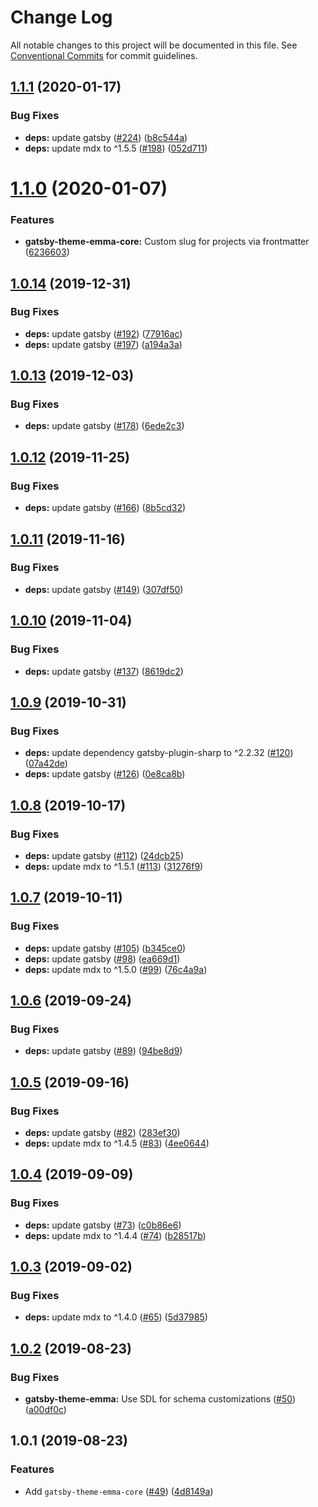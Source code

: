 # Change Log

All notable changes to this project will be documented in this file.
See [Conventional Commits](https://conventionalcommits.org) for commit guidelines.

## [1.1.1](https://github.com/LekoArts/gatsby-themes/compare/@lekoarts/gatsby-theme-emma-core@1.1.0...@lekoarts/gatsby-theme-emma-core@1.1.1) (2020-01-17)


### Bug Fixes

* **deps:** update gatsby ([#224](https://github.com/LekoArts/gatsby-themes/issues/224)) ([b8c544a](https://github.com/LekoArts/gatsby-themes/commit/b8c544a0172180b246cd17c3385dc8e55efef981))
* **deps:** update mdx to ^1.5.5 ([#198](https://github.com/LekoArts/gatsby-themes/issues/198)) ([052d711](https://github.com/LekoArts/gatsby-themes/commit/052d711c2a56ecaf7a0f10f308b525cd963a9bc2))





# [1.1.0](https://github.com/LekoArts/gatsby-themes/compare/@lekoarts/gatsby-theme-emma-core@1.0.14...@lekoarts/gatsby-theme-emma-core@1.1.0) (2020-01-07)


### Features

* **gatsby-theme-emma-core:** Custom slug for projects via frontmatter ([6236603](https://github.com/LekoArts/gatsby-themes/commit/62366035d3d3f83a2326c67a0fe28c514fb66f8e))





## [1.0.14](https://github.com/LekoArts/gatsby-themes/compare/@lekoarts/gatsby-theme-emma-core@1.0.13...@lekoarts/gatsby-theme-emma-core@1.0.14) (2019-12-31)


### Bug Fixes

* **deps:** update gatsby ([#192](https://github.com/LekoArts/gatsby-themes/issues/192)) ([77916ac](https://github.com/LekoArts/gatsby-themes/commit/77916acb51169bbc2e79af70d0b5ee93d1592a2f))
* **deps:** update gatsby ([#197](https://github.com/LekoArts/gatsby-themes/issues/197)) ([a194a3a](https://github.com/LekoArts/gatsby-themes/commit/a194a3a9e8e5ef034189a51e69624700408caebd))





## [1.0.13](https://github.com/LekoArts/gatsby-themes/compare/@lekoarts/gatsby-theme-emma-core@1.0.12...@lekoarts/gatsby-theme-emma-core@1.0.13) (2019-12-03)


### Bug Fixes

* **deps:** update gatsby ([#178](https://github.com/LekoArts/gatsby-themes/issues/178)) ([6ede2c3](https://github.com/LekoArts/gatsby-themes/commit/6ede2c3654f5baa6f1c53f5bb73d046fc257c0af))





## [1.0.12](https://github.com/LekoArts/gatsby-themes/compare/@lekoarts/gatsby-theme-emma-core@1.0.11...@lekoarts/gatsby-theme-emma-core@1.0.12) (2019-11-25)


### Bug Fixes

* **deps:** update gatsby ([#166](https://github.com/LekoArts/gatsby-themes/issues/166)) ([8b5cd32](https://github.com/LekoArts/gatsby-themes/commit/8b5cd32222495e1433b6c508697b1853ba99b939))





## [1.0.11](https://github.com/LekoArts/gatsby-themes/compare/@lekoarts/gatsby-theme-emma-core@1.0.10...@lekoarts/gatsby-theme-emma-core@1.0.11) (2019-11-16)


### Bug Fixes

* **deps:** update gatsby ([#149](https://github.com/LekoArts/gatsby-themes/issues/149)) ([307df50](https://github.com/LekoArts/gatsby-themes/commit/307df50))





## [1.0.10](https://github.com/LekoArts/gatsby-themes/compare/@lekoarts/gatsby-theme-emma-core@1.0.9...@lekoarts/gatsby-theme-emma-core@1.0.10) (2019-11-04)


### Bug Fixes

* **deps:** update gatsby ([#137](https://github.com/LekoArts/gatsby-themes/issues/137)) ([8619dc2](https://github.com/LekoArts/gatsby-themes/commit/8619dc2))





## [1.0.9](https://github.com/LekoArts/gatsby-themes/compare/@lekoarts/gatsby-theme-emma-core@1.0.8...@lekoarts/gatsby-theme-emma-core@1.0.9) (2019-10-31)


### Bug Fixes

* **deps:** update dependency gatsby-plugin-sharp to ^2.2.32 ([#120](https://github.com/LekoArts/gatsby-themes/issues/120)) ([07a42de](https://github.com/LekoArts/gatsby-themes/commit/07a42de))
* **deps:** update gatsby ([#126](https://github.com/LekoArts/gatsby-themes/issues/126)) ([0e8ca8b](https://github.com/LekoArts/gatsby-themes/commit/0e8ca8b))





## [1.0.8](https://github.com/LekoArts/gatsby-themes/compare/@lekoarts/gatsby-theme-emma-core@1.0.7...@lekoarts/gatsby-theme-emma-core@1.0.8) (2019-10-17)


### Bug Fixes

* **deps:** update gatsby ([#112](https://github.com/LekoArts/gatsby-themes/issues/112)) ([24dcb25](https://github.com/LekoArts/gatsby-themes/commit/24dcb25))
* **deps:** update mdx to ^1.5.1 ([#113](https://github.com/LekoArts/gatsby-themes/issues/113)) ([31276f9](https://github.com/LekoArts/gatsby-themes/commit/31276f9))





## [1.0.7](https://github.com/LekoArts/gatsby-themes/compare/@lekoarts/gatsby-theme-emma-core@1.0.6...@lekoarts/gatsby-theme-emma-core@1.0.7) (2019-10-11)


### Bug Fixes

* **deps:** update gatsby ([#105](https://github.com/LekoArts/gatsby-themes/issues/105)) ([b345ce0](https://github.com/LekoArts/gatsby-themes/commit/b345ce0))
* **deps:** update gatsby ([#98](https://github.com/LekoArts/gatsby-themes/issues/98)) ([ea669d1](https://github.com/LekoArts/gatsby-themes/commit/ea669d1))
* **deps:** update mdx to ^1.5.0 ([#99](https://github.com/LekoArts/gatsby-themes/issues/99)) ([76c4a9a](https://github.com/LekoArts/gatsby-themes/commit/76c4a9a))





## [1.0.6](https://github.com/LekoArts/gatsby-themes/compare/@lekoarts/gatsby-theme-emma-core@1.0.5...@lekoarts/gatsby-theme-emma-core@1.0.6) (2019-09-24)


### Bug Fixes

* **deps:** update gatsby ([#89](https://github.com/LekoArts/gatsby-themes/issues/89)) ([94be8d9](https://github.com/LekoArts/gatsby-themes/commit/94be8d9))





## [1.0.5](https://github.com/LekoArts/gatsby-themes/compare/@lekoarts/gatsby-theme-emma-core@1.0.4...@lekoarts/gatsby-theme-emma-core@1.0.5) (2019-09-16)


### Bug Fixes

* **deps:** update gatsby ([#82](https://github.com/LekoArts/gatsby-themes/issues/82)) ([283ef30](https://github.com/LekoArts/gatsby-themes/commit/283ef30))
* **deps:** update mdx to ^1.4.5 ([#83](https://github.com/LekoArts/gatsby-themes/issues/83)) ([4ee0644](https://github.com/LekoArts/gatsby-themes/commit/4ee0644))





## [1.0.4](https://github.com/LekoArts/gatsby-themes/compare/@lekoarts/gatsby-theme-emma-core@1.0.3...@lekoarts/gatsby-theme-emma-core@1.0.4) (2019-09-09)


### Bug Fixes

* **deps:** update gatsby ([#73](https://github.com/LekoArts/gatsby-themes/issues/73)) ([c0b86e6](https://github.com/LekoArts/gatsby-themes/commit/c0b86e6))
* **deps:** update mdx to ^1.4.4 ([#74](https://github.com/LekoArts/gatsby-themes/issues/74)) ([b28517b](https://github.com/LekoArts/gatsby-themes/commit/b28517b))





## [1.0.3](https://github.com/LekoArts/gatsby-themes/compare/@lekoarts/gatsby-theme-emma-core@1.0.2...@lekoarts/gatsby-theme-emma-core@1.0.3) (2019-09-02)


### Bug Fixes

* **deps:** update mdx to ^1.4.0 ([#65](https://github.com/LekoArts/gatsby-themes/issues/65)) ([5d37985](https://github.com/LekoArts/gatsby-themes/commit/5d37985))





## [1.0.2](https://github.com/LekoArts/gatsby-themes/compare/@lekoarts/gatsby-theme-emma-core@1.0.1...@lekoarts/gatsby-theme-emma-core@1.0.2) (2019-08-23)


### Bug Fixes

* **gatsby-theme-emma:** Use SDL for schema customizations ([#50](https://github.com/LekoArts/gatsby-themes/issues/50)) ([a00df0c](https://github.com/LekoArts/gatsby-themes/commit/a00df0c))





## 1.0.1 (2019-08-23)


### Features

* Add `gatsby-theme-emma-core` ([#49](https://github.com/LekoArts/gatsby-themes/issues/49)) ([4d8149a](https://github.com/LekoArts/gatsby-themes/commit/4d8149a))
